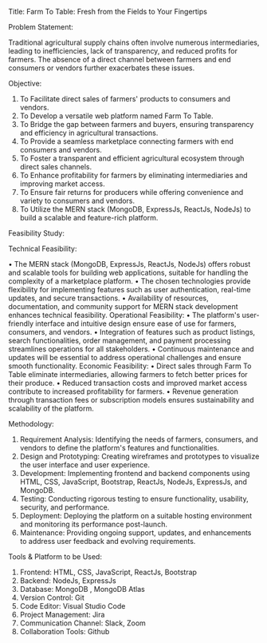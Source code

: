 Title:
Farm To Table: Fresh from the Fields to Your Fingertips

Problem Statement:

Traditional agricultural supply chains often involve numerous intermediaries, leading to 
inefficiencies, lack of transparency, and reduced profits for farmers. The absence of a direct 
channel between farmers and end consumers or vendors further exacerbates these issues.

Objective:

1. To Facilitate direct sales of farmers' products to consumers and vendors.
2. To Develop a versatile web platform named Farm To Table.
3. To Bridge the gap between farmers and buyers, ensuring transparency and efficiency in 
agricultural transactions.
4. To Provide a seamless marketplace connecting farmers with end consumers and 
vendors.
5. To Foster a transparent and efficient agricultural ecosystem through direct sales 
channels.
6. To Enhance profitability for farmers by eliminating intermediaries and improving 
market access.
7. To Ensure fair returns for producers while offering convenience and variety to 
consumers and vendors.
8. To Utilize the MERN stack (MongoDB, ExpressJs, ReactJs, NodeJs) to build a scalable 
and feature-rich platform.

Feasibility Study:

Technical Feasibility:

• The MERN stack (MongoDB, ExpressJs, ReactJs, NodeJs) offers robust and scalable 
tools for building web applications, suitable for handling the complexity of a 
marketplace platform.
• The chosen technologies provide flexibility for implementing features such as user 
authentication, real-time updates, and secure transactions.
• Availability of resources, documentation, and community support for MERN stack 
development enhances technical feasibility.
Operational Feasibility:
• The platform's user-friendly interface and intuitive design ensure ease of use for 
farmers, consumers, and vendors.
• Integration of features such as product listings, search functionalities, order 
management, and payment processing streamlines operations for all stakeholders.
• Continuous maintenance and updates will be essential to address operational challenges 
and ensure smooth functionality.
Economic Feasibility:
• Direct sales through Farm To Table eliminate intermediaries, allowing farmers to fetch 
better prices for their produce.
• Reduced transaction costs and improved market access contribute to increased 
profitability for farmers.
• Revenue generation through transaction fees or subscription models ensures 
sustainability and scalability of the platform.

Methodology:

1. Requirement Analysis: Identifying the needs of farmers, consumers, and vendors to 
define the platform's features and functionalities.
2. Design and Prototyping: Creating wireframes and prototypes to visualize the user 
interface and user experience.
3. Development: Implementing frontend and backend components using HTML, CSS, 
JavaScript, Bootstrap, ReactJs, NodeJs, ExpressJs, and MongoDB.
4. Testing: Conducting rigorous testing to ensure functionality, usability, security, and 
performance.
5. Deployment: Deploying the platform on a suitable hosting environment and monitoring 
its performance post-launch.
6. Maintenance: Providing ongoing support, updates, and enhancements to address user 
feedback and evolving requirements.

Tools & Platform to be Used:

1. Frontend: HTML, CSS, JavaScript, ReactJs, Bootstrap
2. Backend: NodeJs, ExpressJs
3. Database: MongoDB , MongoDB Atlas
4. Version Control: Git
5. Code Editor: Visual Studio Code
6. Project Management: Jira
7. Communication Channel: Slack, Zoom
8. Collaboration Tools: Github